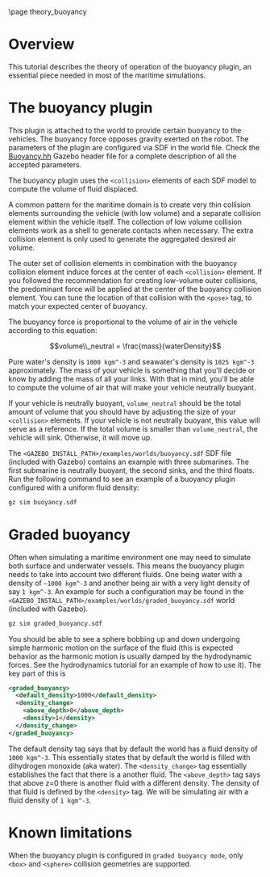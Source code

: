 \page theory_buoyancy

# Overview

This tutorial describes the theory of operation of the buoyancy plugin, an
essential piece needed in most of the maritime simulations.

# The buoyancy plugin

This plugin is attached to the world to provide certain buoyancy to the
vehicles. The buoyancy force opposes gravity exerted on the robot. The
parameters of the plugin are configured via SDF in the world file. Check the
[Buoyancy.hh](https://github.com/gazebosim/gz-sim/blob/gz-sim8/src/systems/buoyancy/Buoyancy.hh)
Gazebo header file for a complete description of all the accepted parameters.

The buoyancy plugin uses the `<collision>` elements of each SDF model to compute
the volume of fluid displaced. 

A common pattern for the maritime domain is to create very thin collision
elements surrounding the vehicle (with low volume) and a separate collision
element within the vehicle itself. The collection of low volume collision
elements work as a shell to generate contacts when necessary. The extra
collision element is only used to generate the aggregated desired air volume.

The outer set of collision elements in combination with the buoyancy collision 
element induce forces at the center of each `<collision>` element. If you
followed the recommendation for creating low-volume outer collisions, the
predominant force will be applied at the center of the buoyancy collision
element. You can tune the location of that collision with the `<pose>` tag,
to match your expected center of buoyancy.

The buoyancy force is proportional to the volume of air in the vehicle according
to this equation:

$$volume\\_neutral = \frac{mass}{waterDensity}$$

Pure water's density is `1000 kgm^-3` and seawater's density is `1025 kgm^-3`
approximately. The mass of your vehicle is something that you'll decide or know
by adding the mass of all your links. With that in mind, you'll be able to
compute the volume of air that will make your vehicle neutrally buoyant.

If your vehicle is neutrally buoyant, `volume_neutral` should be the total
amount of volume that you should have by adjusting the size of your
`<collision>` elements. If your vehicle is not neutrally buoyant, this value
will serve as a reference. If the total volume is smaller than `volume_neutral`,
the vehicle will sink. Otherwise, it will move up.

The `<GAZEBO_INSTALL_PATH>/examples/worlds/buoyancy.sdf` SDF file (included with
Gazebo) contains an example with three submarines. The first submarine is
neutrally buoyant, the second sinks, and the third floats. Run the following
command to see an example of a buoyancy plugin configured with a uniform fluid
density:

```bash
gz sim buoyancy.sdf
```

# Graded buoyancy

Often when simulating a maritime environment one may need to simulate both
surface and underwater vessels. This means the buoyancy plugin needs to
take into account two different fluids. One being water with a density of
`~1000 kgm^-3` and another being air with a very light density of say `1 kgm^-3`.
An example for such a configuration may be found in the
`<GAZEBO_INSTALL_PATH>/examples/worlds/graded_buoyancy.sdf` world (included
with Gazebo).

```bash
gz sim graded_buoyancy.sdf
```

You should be able to see a sphere bobbing up and down undergoing simple
harmonic motion on the surface of the fluid (this is expected behavior
as the harmonic motion is usually damped by the hydrodynamic forces. See the
hydrodynamics tutorial for an example of how to use it). The key part of this is

```xml
<graded_buoyancy>
  <default_density>1000</default_density>
  <density_change>
    <above_depth>0</above_depth>
    <density>1</density>
  </density_change>
</graded_buoyancy>
```

The default density tag says that by default the world has a fluid density
of `1000 kgm^-3`. This essentially states that by default the world is filled
with dihydrogen monoxide (aka water). The `<density_change>` tag essentially
establishes the fact that there is a another fluid. The `<above_depth>` tag says
that above z=0 there is another fluid with a different density. The density of
that fluid is defined by the `<density>` tag. We will be simulating air with a
fluid density of `1 kgm^-3`.

# Known limitations

When the buoyancy plugin is configured in `graded buoyancy mode`, only `<box>`
and `<sphere>` collision geometries are supported.
